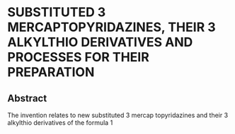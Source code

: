 # SUBSTITUTED 3 MERCAPTOPYRIDAZINES, THEIR 3 ALKYLTHIO DERIVATIVES AND PROCESSES FOR THEIR PREPARATION

## Abstract
The invention relates to new substituted 3 mercap topyridazines and their 3 alkylthio derivatives of the formula 1